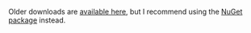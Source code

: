 Older downloads are [available here](https://code.google.com/p/protobuf-net/downloads/list), but I recommend using the [NuGet package](https://www.nuget.org/packages/protobuf-net) instead.
